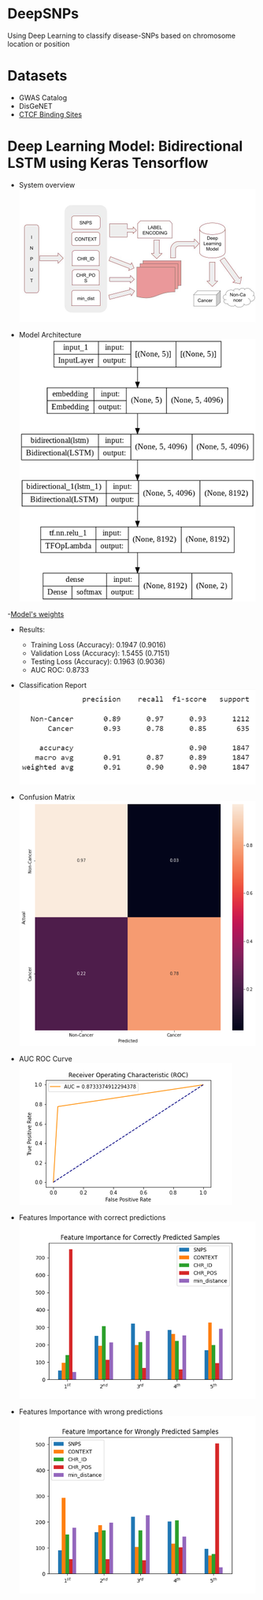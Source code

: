 # DeepSNPs
Using Deep Learning to classify disease-SNPs based on chromosome location or position

# Datasets
  - GWAS Catalog
  - DisGeNET
  - [CTCF Binding Sites](https://insulatordb.uthsc.edu)

# Deep Learning Model: Bidirectional LSTM using Keras Tensorflow
  - System overview
    ![](https://github.com/bonaventuredossou/deepsnpsthesis/blob/main/pictures/DiagramDeepSNPs.jpg)
   
  - Model Architecture
    ![](https://github.com/bonaventuredossou/deepsnpsthesis/blob/main/pictures/model_architecture.png)
   
  -[Model's weights](https://drive.google.com/file/d/1-ENOpruomCh9kE9nPuBtw-gxgwp-ayFh/view?usp=sharing)
  - Results:
    - Training Loss (Accuracy): 0.1947 (0.9016)
    - Validation Loss (Accuracy): 1.5455 (0.7151)
    - Testing Loss (Accuracy): 0.1963 (0.9036)
    - AUC ROC: 0.8733
  
  - Classification Report
    ![](https://github.com/bonaventuredossou/deepsnpsthesis/blob/main/pictures/classreport.png)
  
  - Confusion Matrix
    ![](https://github.com/bonaventuredossou/deepsnpsthesis/blob/main/pictures/conf_matrix_best.png)
  
  - AUC ROC Curve
    ![](https://github.com/bonaventuredossou/deepsnpsthesis/blob/main/pictures/auc.png)
  
  - Features Importance with correct predictions
    ![](https://github.com/bonaventuredossou/deepsnpsthesis/blob/main/pictures/features_importance_correct_predictions.png)
  
  - Features Importance with wrong predictions
    ![](https://github.com/bonaventuredossou/deepsnpsthesis/blob/main/pictures/features_importance_wrong_predictions.png)

